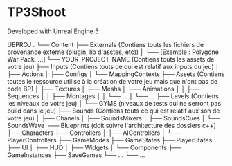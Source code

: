# TP3Shoot

Developed with Unreal Engine 5

UEPROJ
.
└── Content
    ├── Externals (Contiens touts les fichiers de provenance externe (plugin, lib d'asstes, etc))
    │   └── [Exemple : Polygone War Pack, ...]
    └── YOUR_PROJECT_NAME (Contiens touts les assets de votre jeu)
        ├── Inputs (Contiens touts ce qui est relatif aux inputs du jeu)
        │   ├── Actions
        │   ├── Configs
        │   └── MappingContexts
        ├── Assets (Contiens toutes le ressource utilise à la création de votre jeu mais que n'ont pas de code BP)
        │   ├── Textures
        │   ├── Meshs
        │   ├── Animations
        │   │   ├── Sequences
        │   │   ├── Montages
        │   │   └── ...
        │   └── ...
        ├── Levels (Contiens les niveaux de votre jeu)
        │   └── GYMS (niveaux de tests qui ne serront pas build dans le jeu)
        ├── Sounds (Contiens touts ce qui est relatif aux son de votre jeu)
        │   ├── Chanels
        │   ├── SoundsMixers
        │   ├── SoundsCues
        │   └── SoundsWave
        └── Blueprints  (doit suivre l'architecture des dossiers c++)
            ├── Characters
            ├── Controllers
            │   ├── AIControllers
            │   └── PlayerControllers
            ├── GameModes
            ├── GameStates
            ├── PlayerStates
            ├── UI
            │   ├── HUD
            │   ├── Widgets
            │   └── Components
            ├── GameInstances
            ├── SaveGames
            └── ...
                └── ...
